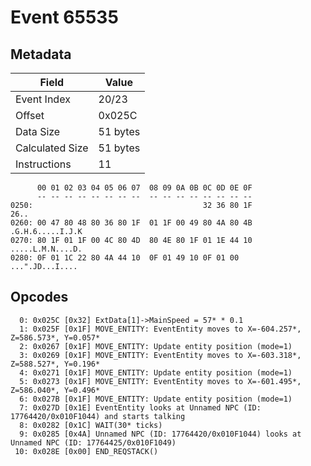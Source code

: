 # Event 65535

## Metadata

| Field           | Value    |
|-----------------|----------|
| Event Index     | 20/23    |
| Offset          | 0x025C   |
| Data Size       | 51 bytes |
| Calculated Size | 51 bytes |
| Instructions    | 11       |

```
      00 01 02 03 04 05 06 07  08 09 0A 0B 0C 0D 0E 0F
      -- -- -- -- -- -- -- --  -- -- -- -- -- -- -- --
0250:                                      32 36 80 1F              26..
0260: 00 47 80 48 80 36 80 1F  01 1F 00 49 80 4A 80 4B  .G.H.6.....I.J.K
0270: 80 1F 01 1F 00 4C 80 4D  80 4E 80 1F 01 1E 44 10  .....L.M.N....D.
0280: 0F 01 1C 22 80 4A 44 10  0F 01 49 10 0F 01 00     ...".JD...I.... 
```

## Opcodes

```
  0: 0x025C [0x32] ExtData[1]->MainSpeed = 57* * 0.1
  1: 0x025F [0x1F] MOVE_ENTITY: EventEntity moves to X=-604.257*, Z=586.573*, Y=0.057*
  2: 0x0267 [0x1F] MOVE_ENTITY: Update entity position (mode=1)
  3: 0x0269 [0x1F] MOVE_ENTITY: EventEntity moves to X=-603.318*, Z=588.527*, Y=0.196*
  4: 0x0271 [0x1F] MOVE_ENTITY: Update entity position (mode=1)
  5: 0x0273 [0x1F] MOVE_ENTITY: EventEntity moves to X=-601.495*, Z=586.040*, Y=0.496*
  6: 0x027B [0x1F] MOVE_ENTITY: Update entity position (mode=1)
  7: 0x027D [0x1E] EventEntity looks at Unnamed NPC (ID: 17764420/0x010F1044) and starts talking
  8: 0x0282 [0x1C] WAIT(30* ticks)
  9: 0x0285 [0x4A] Unnamed NPC (ID: 17764420/0x010F1044) looks at Unnamed NPC (ID: 17764425/0x010F1049)
 10: 0x028E [0x00] END_REQSTACK()
```
